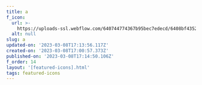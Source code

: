 ```yaml
---
title: a
f_icon:
  url: >-
    https://uploads-ssl.webflow.com/640744774367b95bec7edecd/6408bf435280292518c274f7_icon-a.svg
  alt: null
slug: a
updated-on: '2023-03-08T17:13:56.117Z'
created-on: '2023-03-08T17:00:57.373Z'
published-on: '2023-03-08T17:14:50.106Z'
f_order: 14
layout: '[featured-icons].html'
tags: featured-icons
---
```




